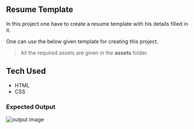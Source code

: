 ## Resume Template

In this project one have to create a resume template with his details filled in it.

One can use the below given template for creating this project.

> All the required assets are given in the **assets** folder.

## Tech Used

- HTML
- CSS

### Expected Output

![output image](./Output.png)
